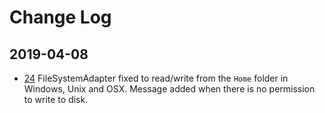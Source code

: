 # Change Log

## 2019-04-08
* [24](https://github.com/ivanpaulovich/todo/issues/24) FileSystemAdapter fixed to read/write from the `Home` folder in Windows, Unix and OSX. Message added when there is no permission to write to disk.